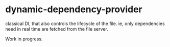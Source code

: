 # dynamic-dependency-provider
classical DI, that also controls the lifecycle of the file.
ie, only dependencies need in real time are fetched from the file server.

Work in progress.